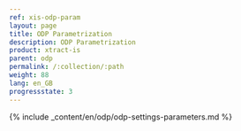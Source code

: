 ```yaml
---
ref: xis-odp-param
layout: page
title: ODP Parametrization
description: ODP Parametrization
product: xtract-is
parent: odp
permalink: /:collection/:path
weight: 88
lang: en_GB
progressstate: 3
---
```

{% include _content/en/odp/odp-settings-parameters.md %} 

